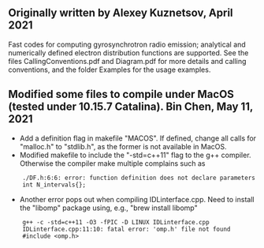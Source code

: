 ## Originally written by Alexey Kuznetsov, April 2021
Fast codes for computing gyrosynchrotron radio emission; analytical and numerically defined electron distribution functions are supported. See the files CallingConventions.pdf and Diagram.pdf for more details and calling conventions, and the folder Examples for the usage examples.

## Modified some files to compile under MacOS (tested under 10.15.7 Catalina). Bin Chen, May 11, 2021
* Add a definition flag in makefile "MACOS". If defined, change all calls for "malloc.h" to "stdlib.h", as the former is not available in MacOS.
* Modified makefile to include the "-std=c++11" flag to the g++ compiler. Otherwise the compiler make multiple complains such as
```
    ./DF.h:6:6: error: function definition does not declare parameters
	int N_intervals{};
```

* Another error pops out when compiling IDLinterface.cpp.  Need to install the "libomp" package using, e.g., "brew install libomp"
```
    g++ -c -std=c++11 -O3 -fPIC -D LINUX IDLinterface.cpp
    IDLinterface.cpp:11:10: fatal error: 'omp.h' file not found
    #include <omp.h>
```
